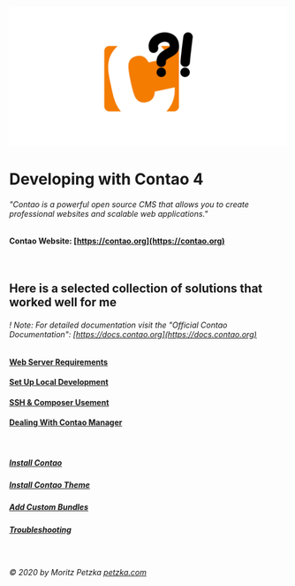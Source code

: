 ![GitHub Logo](./repo/img/logo.png)

# Developing with Contao 4

###### "Contao is a powerful open source CMS that allows you to create professional websites and scalable web applications."

#### Contao Website: [https://contao.org](https://contao.org)


<br>

## Here is a selected collection of solutions that worked well for me
###### ! Note: For detailed documentation visit the "Official Contao Documentation": [https://docs.contao.org](https://docs.contao.org)


#### [Web Server Requirements](./Docs/server_settings/README.md)

#### [Set Up Local Development](./Docs/local_development/README.md)

#### [SSH & Composer Usement](./Docs/ssh_composer/README.md)

#### [Dealing With Contao Manager](./Docs/contao_manager/README.md)


<br>

##### [Install Contao](./Docs/contao_installation/README.md)

##### [Install Contao Theme](./Docs/theme_installation/README.md)

##### [Add Custom Bundles](./Docs/bundle_installation/README.md)

##### [Troubleshooting](./Docs/troubleshooting/README.md)



<br>

######  © 2020 by Moritz Petzka [petzka.com](https://petzka.com) 
